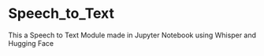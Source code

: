 # Speech_to_Text
This a Speech to Text Module made in Jupyter Notebook using Whisper and Hugging Face 
